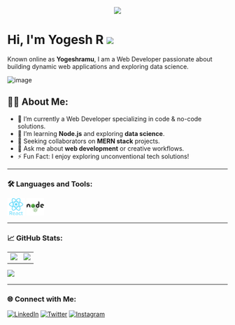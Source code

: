 <p align="center">
  <img height="30" src="https://forthebadge.com/images/badges/winter-is-coming.svg" />
</p>

# Hi, I'm Yogesh R <img src="https://raw.githubusercontent.com/Yogeshramu/Yogeshramu/main/iteams/Hi.gif" height="30" />
Known online as **Yogeshramu**, I am a Web Developer passionate about building dynamic web applications and exploring data science.

![image](/iteams/programer.gif)

## 👩‍💻 About Me:
- 🔭 I’m currently a Web Developer specializing in code & no-code solutions.
- 🌱 I’m learning **Node.js** and exploring **data science**.
- 👯 Seeking collaborators on **MERN stack** projects.
- 💬 Ask me about **web development** or creative workflows.
- ⚡ Fun Fact: I enjoy exploring unconventional tech solutions!  

---

### 🛠️ Languages and Tools:
<p>
  <a href="https://reactjs.org/" target="_blank"><img src="https://raw.githubusercontent.com/devicons/devicon/master/icons/react/react-original-wordmark.svg" alt="React" width="40" /></a>
  <a href="https://nodejs.org/" target="_blank"><img src="https://raw.githubusercontent.com/devicons/devicon/master/icons/nodejs/nodejs-original-wordmark.svg" alt="Node.js" width="40" /></a>
  <!-- Add more icons as necessary -->
</p>

---

### 📈 GitHub Stats:
<table>
  <tr>
    <td>
      <img src="https://github-readme-stats.vercel.app/api?username=Yogeshramu&count_private=true&theme=radical&show_icons=true" />
    </td>
    <td>
      <img src="https://github-readme-streak-stats.herokuapp.com?user=Yogeshramu&theme=dark&hide_border=true" />
    </td>
  </tr>
</table>
<img src="https://activity-graph.herokuapp.com/graph?username=Yogeshramu&theme=react-dark">

---

### 🌐 Connect with Me:
[![LinkedIn](https://img.shields.io/badge/LinkedIn-0077B5?style=for-the-badge&logo=linkedin&logoColor=white)](https://linkedin.com/in/Yogeshramu)
[![Twitter](https://img.shields.io/badge/Twitter-1DA1F2?style=for-the-badge&logo=twitter&logoColor=white)](https://twitter.com/Yogeshramu)
[![Instagram](https://img.shields.io/badge/Instagram-E4405F?style=for-the-badge&logo=instagram&logoColor=white)](https://instagram.com/yogeoffcl)
